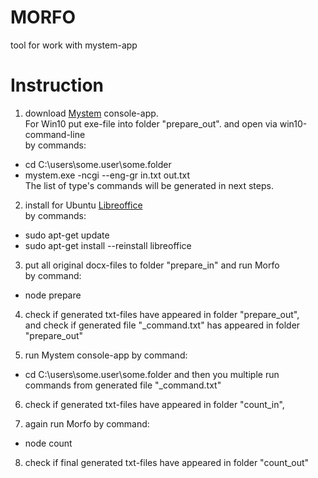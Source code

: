 # MORFO
tool for work with mystem-app

# Instruction  
1. download [Mystem](https://yandex.ru/dev/mystem/) console-app.  
For Win10 put exe-file into folder "prepare_out".
and open via win10-command-line  
by commands:
* cd C:\users\some.user\some.folder
* mystem.exe -ncgi --eng-gr in.txt out.txt  
The list of  type's commands will be generated in next steps.

2. install for Ubuntu [Libreoffice](https://www.libreoffice.org/download/download/)  
by commands:
* sudo apt-get update
* sudo apt-get install --reinstall libreoffice

3. put all original docx-files to folder "prepare_in" and run Morfo  
by command:
* node prepare

4. check if generated txt-files have appeared in folder "prepare_out",  
and check if generated file "_command.txt" has appeared in folder "prepare_out"  

5. run Mystem console-app by command:
* cd C:\users\some.user\some.folder
and then you multiple run commands from generated file "_command.txt"

6. check if generated txt-files have appeared in folder "count_in",  

7. again run Morfo by command:
* node count

8. check if final generated txt-files have appeared in folder "count_out"